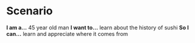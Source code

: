 # Scenario

**I am a…** 45 year old man
**I want to…** learn about the history of sushi
**So I can…** learn and appreciate where it comes from